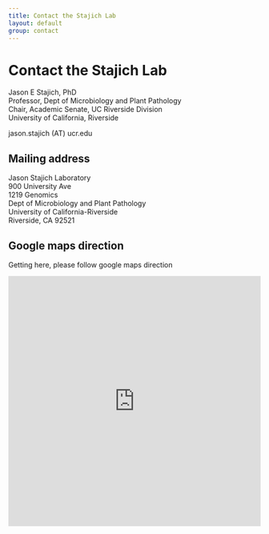 ```yaml
---
title: Contact the Stajich Lab
layout: default
group: contact
---
```


# Contact the Stajich Lab
Jason E Stajich, PhD <br>
Professor, Dept of Microbiology and Plant Pathology <br>
Chair, Academic Senate, UC Riverside Division <br>
University of California, Riverside <br>

jason.stajich (AT) ucr.edu

## Mailing address

Jason Stajich Laboratory <br>
900 University Ave <br>
1219 Genomics <br>
Dept of Microbiology and Plant Pathology <br>
University of California-Riverside <br>
Riverside, CA 92521 <br>

## Google maps direction
Getting here, please follow google maps direction <br>

<iframe src="https://www.google.com/maps/embed?pb=!1m18!1m12!1m3!1d3308.81721173418!2d-117.32831588478702!3d33.971537380627936!2m3!1f0!2f0!3f0!3m2!1i1024!2i768!4f13.1!3m3!1m2!1s0x0%3A0x0!2zMzPCsDU4JzE3LjUiTiAxMTfCsDE5JzM0LjEiVw!5e0!3m2!1sen!2sus!4v1598197802083!5m2!1sen!2sus" height="500" width="100%" frameborder="2" style="border:0;" allowfullscreen="" aria-hidden="false" tabindex="0"></iframe>



